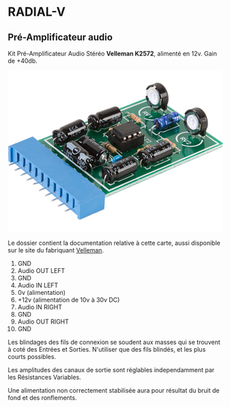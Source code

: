 # RADIAL-V

## Pré-Amplificateur audio

Kit Pré-Amplificateur Audio Stéréo **Velleman K2572**, alimenté en 12v. Gain de +40db.

![Velleman PreAmplifier K2572](K2572-002.jpg)

Le dossier contient la documentation relative à cette carte, aussi disponible sur le site du fabriquant [Velleman](https://www.velleman.eu/products/view/?country=fr&lang=fr&id=8982).

1. GND
2. Audio OUT LEFT
3. GND
4. Audio IN LEFT
5. 0v (alimentation)
6. +12v (alimentation de 10v à 30v DC)
7. Audio IN RIGHT
8. GND
9. Audio OUT RIGHT
10. GND

Les blindages des fils de connexion se soudent aux masses qui se trouvent à coté des Entrées et Sorties.
N'utiliser que des fils blindés, et les plus courts possibles.

Les amplitudes des canaux de sortie sont réglables independamment par les Résistances Variables.

Une alimentation non correctement stabilisée aura pour résultat du bruit de fond et des ronflements.
